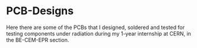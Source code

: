 # PCB-Designs

Here there are some of the PCBs that I designed, soldered and tested for testing components under radiation during my 1-year internship at CERN, in the BE-CEM-EPR section.
